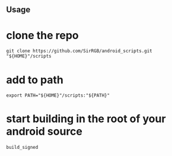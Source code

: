## Usage
# clone the repo
```
git clone https://github.com/SirRGB/android_scripts.git "${HOME}"/scripts
```

# add to path
```
export PATH="${HOME}"/scripts:"${PATH}"
```

# start building in the root of your android source
```
build_signed
```
